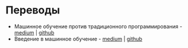 # Переводы

- Машинное обучение против традиционного программирования - [medium](https://medium.com/maria-machine/oleksii-kharkovyna-machine-learning-vs-traditional-programming-6afd7dbfd3b8) | [github](/texts/oleksii-kharkovyna-machine-learning-vs-traditional-programming/readme.md)
- Введение в машинное обучение - [medium](https://medium.com/maria-machine/algorithmia-introduction-to-machine-learning-d955c74ba1e4) | [github](/texts/algorithmia-introduction-to-machine-learning/readme.md)